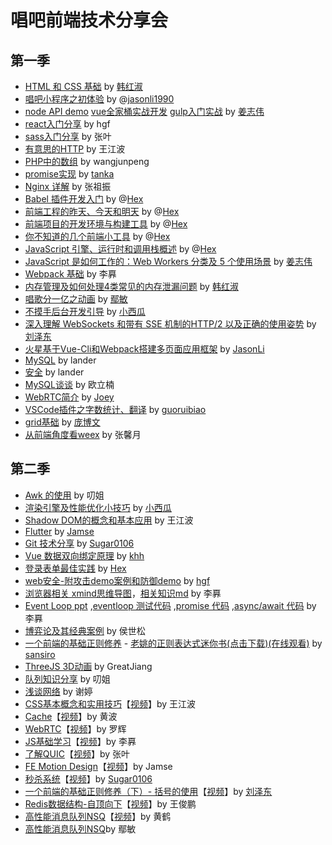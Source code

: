 # 唱吧前端技术分享会

## 第一季

* [HTML 和 CSS 基础](https://ppt.baomitu.com/d/b0a7b064) by [韩红淑](https://github.com/miss0401)
* [唱吧小程序之初体验](https://github.com/ChangbaFE/presentation/blob/master/miniprogram_ppt/index.html) by @[jasonli1990](https://github.com/JasonLi1990)
* [node API demo](https://github.com/greatjiang/node-cors-demo) [vue全家桶实战开发](https://github.com/greatjiang/system-jiang) [gulp入门实战](https://github.com/greatjiang/gulp-demo) by [姜志伟](https://github.com/greatjiang)
* [react入门分享](https://github.com/ChangbaFE/presentation/tree/master/static_ppt/react) by hgf
* [sass入门分享](https://github.com/ChangbaFE/presentation/tree/master/static_ppt/sass) by 张叶
* [有意思的HTTP](https://github.com/CongratulateWE/NoteBook/issues/7#issue-403103844) by 王江波
* [PHP中的数组](https://github.com/ChangbaFE/presentation/tree/master/static_ppt/array_in_php) by wangjunpeng
* [promise实现](https://juejin.im/post/5caf147af265da035d0c698a) by [tanka](https://github.com/Tankas)
* [Nginx 详解](https://github.com/ChangbaFE/presentation/tree/master/static_ppt/nginx.ppt) by 张祖振
* [Babel 插件开发入门](https://hex-ci.github.io/presentation/babel-plugin.html) by @[Hex](https://github.com/hex-ci)
* [前端工程的昨天、今天和明天](https://hex-ci.github.io/presentation/web-history.html) by @[Hex](https://github.com/hex-ci)
* [前端项目的开发环境与构建工具](https://hex-ci.github.io/presentation/changba-tools.html) by @[Hex](https://github.com/hex-ci)
* [你不知道的几个前端小工具](https://hex-ci.github.io/presentation/fe-tools.html) by @[Hex](https://github.com/hex-ci)
* [JavaScript 引擎、运行时和调用栈概述](https://hex-ci.github.io/presentation/engine-runtime-call-stack.html) by @[Hex](https://github.com/hex-ci)
* [JavaScript 是如何工作的：Web Workers 分类及 5 个使用场景](https://github.com/greatjiang/webworkers-note) by [姜志伟](https://github.com/greatjiang)
* [Webpack 基础](https://github.com/ChangbaFE/presentation/blob/master/static_ppt/webpack.md) by 李奡
* [内存管理及如何处理4类常见的内存泄漏问题](https://ppt.baomitu.com/d/3fd42a53) by [韩红淑](https://github.com/miss0401)
* [唱歌分一亿之动画](https://ppt.baomitu.com/d/a16cd05b) by [鄢敏](https://github.com/littlemonsterAmy)
* [不摸手后台开发引导](https://ppt.baomitu.com/d/3002f221) by [小西瓜](https://github.com/limengli9011)
* [深入理解 WebSockets 和带有 SSE 机制的HTTP/2 以及正确的使用姿势](https://ppt.baomitu.com/d/9ad5740d#/) by [刘泽东](https://github.com/sansiro-me)
* [火星基于Vue-Cli和Webpack搭建多页面应用框架](https://github.com/ChangbaFE/mars-multipages-seed) by [JasonLi](https://github.com/JasonLi1990)
* [MySQL](https://github.com/ChangbaFE/presentation/blob/master/static_ppt/mysql.pdf) by lander
* [安全](https://ppt.baomitu.com/d/aaf6f73b) by lander
* [MySQL谈谈](https://github.com/ouqq235/study/blob/master/mysql%E6%B5%85%E8%B0%88.md) by 欧立楠
* [WebRTC简介](https://github.com/ChangbaFE/presentation/blob/master/static_ppt/WebRTC%E7%AE%80%E4%BB%8B.key) by [Joey](https://github.com/qiaoxueshi/)
* [VSCode插件之字数统计、翻译](https://github.com/ChangbaFE/presentation/blob/master/static_ppt/wordcount.md) by [guoruibiao](https://github.com/guoruibiao)
* [grid基础](https://ppt.baomitu.com/d/177976b0) by [庞博文](https://github.com/Y-ZZZzmzZZZ-H)
* [从前端角度看weex](https://ppt.baomitu.com/d/57b7f5cb) by 张馨月


## 第二季

* [Awk 的使用](https://github.com/ChangbaFE/presentation/blob/master/static_ppt/awk.pptx) by 叨姐
* [渲染引擎及性能优化小技巧](https://github.com/ChangbaFE/presentation/blob/master/static_ppt/渲染引擎及性能优化小技巧.pptx) by [小西瓜](https://github.com/limengli9011)
* [Shadow DOM的概念和基本应用](https://ppt.baomitu.com/d/95706112) by 王江波
* [Flutter](https://github.com/ChangbaFE/presentation/blob/master/static_ppt/Flutter.pptx) by [Jamse](https://github.com/orgs/ChangbaFE/people/yueshuai1992)
* [Git 技术分享](https://github.com/ChangbaFE/presentation/blob/master/static_ppt/%E6%8A%80%E6%9C%AF%E5%88%86%E4%BA%AB%20Git.key) by [Sugar0106](https://github.com/Sugar0106)
* [Vue 数据双向绑定原理](https://github.com/ChangbaFE/presentation/blob/master/static_ppt/vue%E6%95%B0%E6%8D%AE%E5%8F%8C%E5%90%91%E7%BB%91%E5%AE%9A%E5%8E%9F%E7%90%86.pptx) by [khh](https://github.com/khh8023lyf)
* [登录表单最佳实践](https://hex-ci.github.io/presentation/sign-in-form-best-practices.html) by [Hex](https://github.com/hex-ci)
* [web安全-附攻击demo案例和防御demo](https://ppt.baomitu.com/p/a3926cbc#/) by [hgf](https://github.com/hangfgithub)
* [浏览器相关 xmind思维导图](https://github.com/ChangbaFE/presentation/blob/master/static_ppt/%E6%B5%8F%E8%A7%88%E5%99%A8%E7%9B%B8%E5%85%B3.xmind)，[相关知识md](https://github.com/somewhereonlyweknow/learn-space/blob/master/load-test/README.md) by 李奡
* [Event Loop ppt](https://ppt.baomitu.com/d/94032bb2) ,[eventloop 测试代码](https://github.com/somewhereonlyweknow/learn-space/tree/master/event-loop) ,[promise 代码](https://github.com/somewhereonlyweknow/learn-space/tree/master/promise) ,[async/await 代码](https://github.com/somewhereonlyweknow/learn-space/tree/master/async-await) by 李奡
* [博弈论及其经典案例](https://github.com/air-3/1-byl-cb) by 侯世松
* [一个前端的基础正则修养](https://ppt.baomitu.com/d/0f4a196d#/) - [老姚的正则表达式迷你书(点击下载)](https://github.com/qdlaoyao/js-regex-mini-book)[(在线观看)](https://github.com/sansiro-me/daily-notes/blob/master/%E6%AD%A3%E5%88%99%E8%A1%A8%E8%BE%BE%E5%BC%8F/JavaScript%E6%AD%A3%E5%88%99%E8%A1%A8%E8%BE%BE%E5%BC%8F%E8%BF%B7%E4%BD%A0%E4%B9%A6---%E8%80%81%E5%A7%9A.pdf) by [sansiro](https://github.com/sansiro-me) 
* [ThreeJS 3D动画](https://github.com/greatjiang/threejs_study) by GreatJiang 
* [队列知识分享](https://github.com/ChangbaFE/presentation/blob/master/static_ppt/%E9%98%9F%E5%88%97%E7%9F%A5%E8%AF%86%E5%88%86%E4%BA%AB.ppt) by 叨姐
* [浅谈网络](https://github.com/xietingcindy/ppt/blob/main/%E6%B5%85%E8%B0%88%E7%BD%91%E7%BB%9C.pptx) by 谢婷
* [CSS基本概念和实用技巧](https://ppt.baomitu.com/d/4266614a)【[视频](https://www.bilibili.com/video/BV1PD4y1977p)】by 王江波
* [Cache](https://github.com/ChangbaFE/presentation/blob/master/static_ppt/cache.pptx)【[视频](https://www.bilibili.com/video/BV1ZV411y7LQ/)】by 黄波
* [WebRTC](https://github.com/ChangbaFE/presentation/blob/master/static_ppt/webrtc.pptx)【[视频](https://www.bilibili.com/video/BV1yr4y1w7vy/)】by 罗辉
* [JS基础学习](https://github.com/somewhereonlyweknow/learn-space/tree/master/js-learn)【[视频](https://www.bilibili.com/video/BV11K411G7m8/)】by 李奡
* [了解QUIC](https://github.com/ChangbaFE/presentation/blob/master/static_ppt/quic.pptx)【[视频](https://www.bilibili.com/video/BV1fr4y1F7BD/)】by 张叶
* [FE Motion Design](https://github.com/ChangbaFE/presentation/blob/master/static_ppt/FEMotionDesign.pptx)【[视频](https://www.bilibili.com/video/BV1uy4y1q7ik/)】by Jamse
* [秒杀系统](https://github.com/ChangbaFE/presentation/blob/master/static_ppt/%E7%A7%92%E6%9D%80%E7%B3%BB%E7%BB%9F.key)【[视频](https://www.bilibili.com/video/BV1KA411s7hW/)】by [Sugar0106](https://github.com/Suagr0106)
* [一个前端的基础正则修养（下）- 括号的使用](/static_ppt/正则表达式中括号的使用.md)【[视频](https://www.bilibili.com/video/BV18A411s7Zd/)】by [刘泽东](https://github.com/haskr)
* [Redis数据结构-自顶向下](/static_ppt/Redis数据结构-自顶向下.pptx)【[视频](https://www.bilibili.com/video/BV1DT4y1M7LT/)】by 王俊鹏
* [高性能消息队列NSQ](/static_ppt/高性能消息队列NSQ.pptx)【[视频](https://www.bilibili.com/video/BV1Po4y1Z7oT/)】by 黄鹤
* [高性能消息队列NSQ](https://ppt.baomitu.com/d/d186bf01)by 鄢敏
